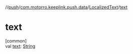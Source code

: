 //[push](../../../index.md)/[com.motorro.keeplink.push.data](../index.md)/[LocalizedText](index.md)/[text](text.md)

# text

[common]\
val [text](text.md): [String](https://kotlinlang.org/api/latest/jvm/stdlib/kotlin/-string/index.html)
